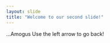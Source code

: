 ```yaml
---
layout: slide
title: "Welcome to our second slide!"
---
```

...Amogus
Use the left arrow to go back!
